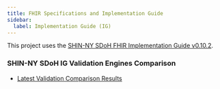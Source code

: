 ```yaml
---
title: FHIR Specifications and Implementation Guide
sidebar:
  label: Implementation Guide (IG)
---
```


This project uses the [SHIN-NY SDoH FHIR Implementation Guide v0.10.2](https://djq7jdt8kb490.cloudfront.net/1115/index.html).

<!-- <iframe src="https://djq7jdt8kb490.cloudfront.net/1115/index.html" width="800" height="900">
</iframe> -->

### SHIN-NY SDoH IG Validation Engines Comparison 

- [Latest Validation Comparison Results](https://github.com/tech-by-design/docs.techbd.org/tree/main/public/assurance/1115-waiver/ahc-hrsn/screening/regression-test-prime/fhir-service-prime/results/2024/05)
